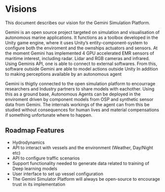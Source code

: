 # Visions

This document describes our vision for the Gemini Simulation Platform.
 
Gemini is an open source project targeted on simulation and visualisation of autonomous marine applications. It functions as a toolbox developed in the Unity game engine, where it uses Unity’s entity-component-system to configure both the enviroment 
and the ownships actuators and sensors.
At the moment Gemini has implemented 4 GPU accelerated EMR sensors of maritime interest, including radar. Lidar and RGB cameras and infrared.
Using Geminis API, one is able to connect to external softwares. From this, software outside Gemini are able to model actions outside Unity
In addition to making perceptions available by an autonomous agent

Gemini is thigtly connected to the open simulation platform to encourrage researchers and Industry partners to share models with eachother. 
Using this as a ground base, Autonomous Agents can be deployed in the enviroment driven by component models from OSP and synthetic sensor data from Gemini. 
The internals workings of the agent can from this be studied without consequences for human lives and material compensations if something unfortunate where to happen.

## Roadmap Features

* Hydrodynamics
* API to interact with vessels and the environment (Weather, Day/Night etc)
* API to configure traffic scenarios
* Support functionality needed to generate data related to training of Deep learning models
* User interface to set up vessel configuration
* The Gemini Simulator Platform will always be open-source to encourage trust in its implementation
